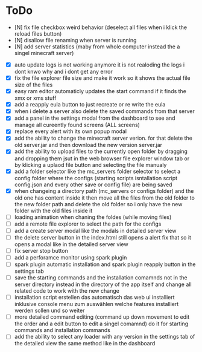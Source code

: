 # ToDo

- [N] fix file checkbox weird behavior (deselect all files when i klick the reload files button)
- [N] disallow file renaming when server is running
- [N] add server statistics (maby from whole computer instead the a singel minecraft server)
- [X] auto update logs is not working anymore it is not realoding the logs i dont knwo why and i dont get any error
- [X] fix the file explorer file size and make it work so it shows the actual file size of the files
- [X] easy ram editor automaticly updates the start command if it finds the xmx or xms stuff
- [X] add a reapply eula button to just recreate or re write the eula
- [X] when i delete a server also delete the saved commands from that server
- [X] add a panel in the settings modal from the dashboard to see and manage all cureently found screens (ALL screens)
- [X] replace every alert with its own popup modal
- [X] add the ability to change the minecraft server verion. for that delete the old server.jar and then download the new version server.jar
- [X] add the ability to upload files to the currently open folder by dragging and dropping them jsut in the web browser file explorer window tab or by klicking a uplaod file button and selecting the file manualy
- [X] add a folder selector like the mc_servers folder selector to select a config folder where the configs (starting scripts isntallation script config.json and every other save or config file) are being saved
- [X] when changeing a directory path (mc_servers or configs folder) and the old one has content inside it then move all the files from the old folder to the new folder path and delete the old folder so i only have the new folder with the old files inside it
- [ ] loading animation when chaning the foldes (while moving files)
- [ ] add a remote file explorer to select the path for the configs
- [ ] add a create server modal like the modals in detailed server view
- [ ] the delete server button in the index.html still opens a alert fix that so it opens a modal like in the detailed server view
- [ ] fix server stop button
- [ ] add a perforamce monitor using spark plugin
- [ ] spark plugin automatic installation and spark plugin reapply button in the settings tab
- [ ] save the starting commands and the installation comamnds not in the server directory instead in the directory of the app itself and change all related code to work with the new change
- [ ] installation script erstellen das automatisch das web ui installiert inklusive console menu zum auswählen welche features installiert werden sollen und so weiter
- [ ] more detailed command editing (command up down movement to edit the order and a edit button to edit a singel comamnd) do it for starting commands and installation commands
- [ ] add the ability to select any loader with any version in the settings tab of the detailed view the same method like in the dashboard
